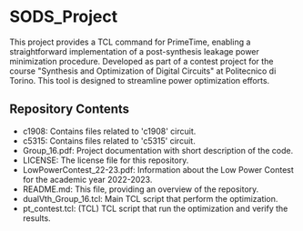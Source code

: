 # SODS_Project
This project provides a TCL command for PrimeTime, enabling a straightforward implementation of a post-synthesis leakage power minimization procedure. Developed as part of a contest project for the course "Synthesis and Optimization of Digital Circuits" at Politecnico di Torino. This tool is designed to streamline power optimization efforts.

## Repository Contents
- c1908: Contains files related to 'c1908' circuit.
- c5315: Contains files related to 'c5315' circuit.
- Group_16.pdf: Project documentation with short description of the code.
- LICENSE: The license file for this repository.
- LowPowerContest_22-23.pdf: Information about the Low Power Contest for the academic year 2022-2023.
- README.md: This file, providing an overview of the repository.
- dualVth_Group_16.tcl: Main TCL script that perform the optimization.
- pt_contest.tcl: (TCL) TCL script that run the optimization and verify the results.
